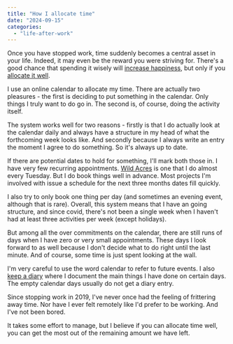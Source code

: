```yaml
---
title: "How I allocate time"
date: "2024-09-15"
categories: 
  - "life-after-work"
---
```


Once you have stopped work, time suddenly becomes a central asset in your life. Indeed, it may even be the reward you were striving for. There's a good chance that spending it wisely will [increase happiness](/what-is-happiness), but only if you [allocate it well](https://thoughts.uncountable.uk/allocating-time/).

I use an online calendar to allocate my time. There are actually two pleasures - the first is deciding to put something in the calendar. Only things I truly want to do go in. The second is, of course, doing the activity itself.

The system works well for two reasons - firstly is that I do actually look at the calendar daily and always have a structure in my head of what the forthcoming week looks like. And secondly because I always write an entry the moment I agree to do something. So it's always up to date.

If there are potential dates to hold for something, I'll mark both those in. I have very few recurring appointments. [Wild Acres](https://diary.uncountable.uk/projects/wild-acres/) is one that I do almost every Tuesday. But I do book things well in advance. Most projects I'm involved with issue a schedule for the next three months dates fill quickly.

I also try to only book one thing per day (and sometimes an evening event, although that is rare). Overall, this system means that I have an going structure, and since covid, there's not been a single week when I haven't had at least three activities per week (except holidays).

But among all the over commitments on the calendar, there are still runs of days when I have zero or very small appointments. These days I look forward to as well because I don't decide what to do right until the last minute. And of course, some time is just spent looking at the wall.

I'm very careful to use the word calendar to refer to future events. I also [keep a diary](https://diary.uncountable.uk/) where I document the main things I have done on certain days. The empty calendar days usually do not get a diary entry.

Since stopping work in 2019, I've never once had the feeling of frittering away time. Nor have I ever felt remotely like I'd prefer to be working. And I've not been bored.

It takes some effort to manage, but I believe if you can allocate time well, you can get the most out of the remaining amount we have left.
